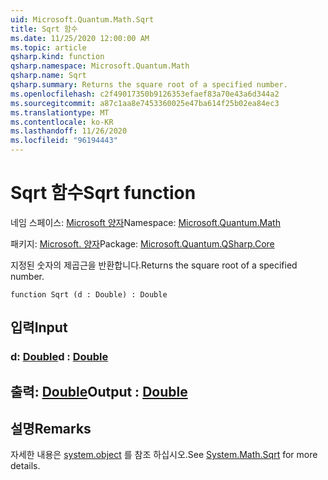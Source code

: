 ```yaml
---
uid: Microsoft.Quantum.Math.Sqrt
title: Sqrt 함수
ms.date: 11/25/2020 12:00:00 AM
ms.topic: article
qsharp.kind: function
qsharp.namespace: Microsoft.Quantum.Math
qsharp.name: Sqrt
qsharp.summary: Returns the square root of a specified number.
ms.openlocfilehash: c2f49017350b9126353efaef83a70e43a6d344a2
ms.sourcegitcommit: a87c1aa8e7453360025e47ba614f25b02ea84ec3
ms.translationtype: MT
ms.contentlocale: ko-KR
ms.lasthandoff: 11/26/2020
ms.locfileid: "96194443"
---
```

# <a name="sqrt-function"></a><span data-ttu-id="98c2e-102">Sqrt 함수</span><span class="sxs-lookup"><span data-stu-id="98c2e-102">Sqrt function</span></span>

<span data-ttu-id="98c2e-103">네임 스페이스: [Microsoft 양자](xref:Microsoft.Quantum.Math)</span><span class="sxs-lookup"><span data-stu-id="98c2e-103">Namespace: [Microsoft.Quantum.Math](xref:Microsoft.Quantum.Math)</span></span>

<span data-ttu-id="98c2e-104">패키지: [Microsoft. 양자](https://nuget.org/packages/Microsoft.Quantum.QSharp.Core)</span><span class="sxs-lookup"><span data-stu-id="98c2e-104">Package: [Microsoft.Quantum.QSharp.Core](https://nuget.org/packages/Microsoft.Quantum.QSharp.Core)</span></span>


<span data-ttu-id="98c2e-105">지정된 숫자의 제곱근을 반환합니다.</span><span class="sxs-lookup"><span data-stu-id="98c2e-105">Returns the square root of a specified number.</span></span>

```qsharp
function Sqrt (d : Double) : Double
```


## <a name="input"></a><span data-ttu-id="98c2e-106">입력</span><span class="sxs-lookup"><span data-stu-id="98c2e-106">Input</span></span>

### <a name="d--double"></a><span data-ttu-id="98c2e-107">d: [Double](xref:microsoft.quantum.lang-ref.double)</span><span class="sxs-lookup"><span data-stu-id="98c2e-107">d : [Double](xref:microsoft.quantum.lang-ref.double)</span></span>





## <a name="output--double"></a><span data-ttu-id="98c2e-108">출력: [Double](xref:microsoft.quantum.lang-ref.double)</span><span class="sxs-lookup"><span data-stu-id="98c2e-108">Output : [Double](xref:microsoft.quantum.lang-ref.double)</span></span>



## <a name="remarks"></a><span data-ttu-id="98c2e-109">설명</span><span class="sxs-lookup"><span data-stu-id="98c2e-109">Remarks</span></span>

<span data-ttu-id="98c2e-110">자세한 내용은 [system.object](https://docs.microsoft.com/dotnet/api/system.math.sqrt) 를 참조 하십시오.</span><span class="sxs-lookup"><span data-stu-id="98c2e-110">See [System.Math.Sqrt](https://docs.microsoft.com/dotnet/api/system.math.sqrt) for more details.</span></span>